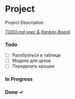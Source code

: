 # Project

Project Description

<em>[TODO.md spec & Kanban Board](https://bit.ly/3fCwKfM)</em>

### Todo

- [ ] Разобраться в таблице  
- [ ] Модели для цехов  
- [ ] Переделать крошки  

### In Progress


### Done ✓


